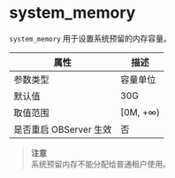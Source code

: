system_memory 
==================================

`system_memory` 用于设置系统预留的内存容量。


|      **属性**      |  **描述**   |
|------------------|-----------|
| 参数类型             | 容量单位      |
| 默认值              | 30G       |
| 取值范围             | \[0M, +∞) |
| 是否重启 OBServer 生效 | 否         |


> **注意**<br>
> 系统预留内存不能分配给普通租户使用。
